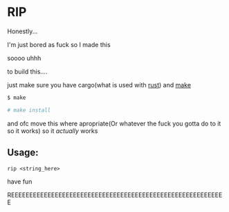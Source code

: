 # RIP

Honestly...

I'm just bored as fuck so I made this

soooo uhhh

to build this....

just make sure you have cargo(what is used with [rust](https://www.rust-lang.org/)) and [make](https://www.gnu.org/software/make/)

```bash
$ make

# make install
```

and ofc move this where apropriate(Or whatever the fuck you gotta do to it so it works) so it *actually* works

## Usage:
`rip <string_here>`


have fun


REEEEEEEEEEEEEEEEEEEEEEEEEEEEEEEEEEEEEEEEEEEEEEEEEEEEEEEEEEE

